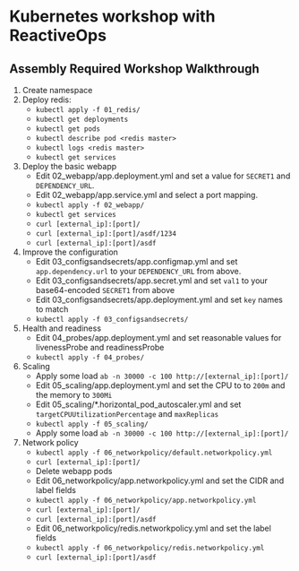# Kubernetes workshop with ReactiveOps

## Assembly Required Workshop Walkthrough

1. Create namespace
1. Deploy redis:
    * `kubectl apply -f 01_redis/`
    * `kubectl get deployments`
    * `kubectl get pods`
    * `kubectl describe pod <redis master>`
    * `kubectl logs <redis master>`
    * `kubectl get services`
1. Deploy the basic webapp
    * Edit 02_webapp/app.deployment.yml and set a value for `SECRET1` and `DEPENDENCY_URL`.
    * Edit 02_webapp/app.service.yml and select a port mapping.
    * `kubectl apply -f 02_webapp/`
    * `kubectl get services`
    * `curl [external_ip]:[port]/`
    * `curl [external_ip]:[port]/asdf/1234`
    * `curl [external_ip]:[port]/asdf`
1. Improve the configuration
    * Edit 03_configsandsecrets/app.configmap.yml and set `app.dependency.url` to your `DEPENDENCY_URL` from above.
    * Edit 03_configsandsecrets/app.secret.yml and set `val1` to your base64-encoded `SECRET1`   from above
    * Edit 03_configsandsecrets/app.deployment.yml and set `key` names to match
    * `kubectl apply -f 03_configsandsecrets/`
1. Health and readiness
    * Edit 04_probes/app.deployment.yml and set reasonable values for livenessProbe and readinessProbe
    * `kubectl apply -f 04_probes/`
1. Scaling
    * Apply some load `ab -n 30000 -c 100 http://[external_ip]:[port]/`
    * Edit 05_scaling/app.deployment.yml and set the CPU to to `200m` and the memory to `300Mi`
    * Edit 05_scaling/*.horizontal_pod_autoscaler.yml and set `targetCPUUtilizationPercentage` and `maxReplicas`
    * `kubectl apply -f 05_scaling/`
    * Apply some load `ab -n 30000 -c 100 http://[external_ip]:[port]/`
1. Network policy
    * `kubectl apply -f 06_networkpolicy/default.networkpolicy.yml`
    * `curl [external_ip]:[port]/`
    * Delete webapp pods
    * Edit 06_networkpolicy/app.networkpolicy.yml and set the CIDR and label fields
    * `kubectl apply -f 06_networkpolicy/app.networkpolicy.yml`
    * `curl [external_ip]:[port]/`
    * `curl [external_ip]:[port]/asdf`
    * Edit 06_networkpolicy/redis.networkpolicy.yml and set the label fields
    * `kubectl apply -f 06_networkpolicy/redis.networkpolicy.yml`
    * `curl [external_ip]:[port]/asdf`
